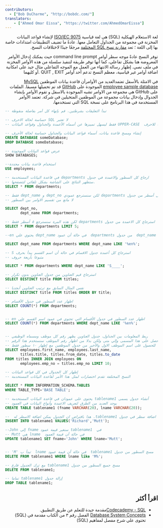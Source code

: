 ```yaml
---
contributors:
  - ["Bob DuCharme", "http://bobdc.com/"]
translators:
    - ["Ahmed Omar Eissa", "https://twitter.com/AhmedOmarEissa"]
---
```

<div dir="rtl">

لغة الاستعلام الهيكلية 
(SQL) 
هي لغة قياسية
[ISO/IEC 9075](https://www.iso.org/standard/63555.html)
لإنشاء قواعد البيانات المخزنة في مجموعة من الجداول التعامل معها. عادةً ما تضيف التطبيقات 
امتدادات خاصة بها إلى اللغة ؛ تعد 
[مقارنة نسخ SQL المختلفة](http://troels.arvin.dk/db/rdbms/) 
مرجعًا جيدًا لاختلافات النسخ.

توفر النسخ عادةً موجه سطر أوامر
command line prompt
حيث يمكنك إدخال الأوامر المعروضة هنا بشكل تفاعلي، كما أنها توفر طريقة لتنفيذ سلسلة من هذه الأوامر المخزنة في ملف نصي. إظهار رسالة الانتهاء من العمل مع الموجه التفاعلي مثال جيد على امكانية اضافة أوامر غير قياسية، معظم النسخ تدعم أحد أوامر
QUIT , EXIT
.أو كليهما

في الامثلة بالأسفل تعتمدالعديد من الأوامرأن قاعدة بيانات الموظفين
[MySQL employee sample database](https://dev.mysql.com/doc/employee/en/) 
الموجودة على
[GitHub](https://github.com/datacharmer/test_db)
قد تم تحميلها مسبقا. الملفات على
GitHub 
هي مجموعة من الاوامر تشبه الموجودة بالاسفل و تقوم الأوامر بإنشاء الجدوال وإدخال بيانات مجموعة من الموظفين المتخيلين في شركة. تعتمد الأوامر المستخدمة في هذا البرنامج على نسخة 
SQL 
التي تستخدمها، 
</div>




```sql
-- تبدأ التعليقات بشرطتين. قم بإنهاء كل أمر بفاصلة منقوطة

-- حساسة لحالة الاحرف SQL لا تعتبر
-- فقط ليسهل تمييزها عن أسماه الأعمدة والجداول وقواعد البيانات UPPER-CASE  الاوامر الموجودة هنا تستخدم الحالة العليا للاحرف 

-- إنشاء ومسح قاعدة بيانات، أسماء قواعد البيانات والجداول حساسة لحالة الأحرف
CREATE DATABASE someDatabase;
DROP DATABASE someDatabase;

-- عرض قواعد البيانات الموجودة
SHOW DATABASES;

--استخدام قاعدة بيانات محددة
USE employees;

-- في قاعدة البيانات المستخدمة departments ارجاع كل السطور والاعمدة في جدول 
-- ستظهر النتائج على الشاشة بشكل تلقائي لتتصفحها.
SELECT * FROM departments;

-- فقط dept_name و dept_no لكن سنسترجع عمودي departments استرجاع كل أسطر من جدول 
-- لا مانع من تقسيم الاوامر بين السطور

SELECT dept_no,
       dept_name FROM departments;

-- لكن هذه المرة سنسترجع ٥ أسطر فقط departments استرجاع كل الاعمدة من جدول
SELECT * FROM departments LIMIT 5;

--en يحتوي علي dept_name في حالة أن عمود  departments من جدول  dept_name استرجاع عمود 

SELECT dept_name FROM departments WHERE dept_name LIKE '%en%';

-- S استرجاع كل أعمدة جدول الاقسام في حالة أن اسم القسم يبدأ بحرف  
-- متبوعا بأربعة حروف 

SELECT * FROM departments WHERE dept_name LIKE 'S____';

-- استرجاع قيم العناوين من جدول العناوين بدون تكرار 
SELECT DISTINCT title FROM titles;

-- نفس المثال السابق مع ترتيب العناوين أبجديا 
SELECT DISTINCT title FROM titles ORDER BY title;

-- اظهار عدد السطور في جدول الأقسام 
SELECT COUNT(*) FROM departments;


-- en اظهار عدد السطور في جدول الأقسام التي تحتوي في عمود اسم القسم علي 
SELECT COUNT(*) FROM departments WHERE dept_name LIKE '%en%';


-- ربط المعلومات بين الجداول، جدول العناوين يظهر رقم كل موظف ومسماه الوظيفي 
-- ومتي حصل على هذا المسمى وإلي متى ولكن بدلا من اظهار رقم الموظف سنستخدم هذا الرقم
-- للحصول على اسم الموظف الاول والأخير من جدول الموظفين مع إظهار ١٠ سطور فقط
SELECT employees.first_name, employees.last_name,
       titles.title, titles.from_date, titles.to_date
FROM titles INNER JOIN employees ON
       employees.emp_no = titles.emp_no LIMIT 10;

-- إظهار كل الجدوال في كل قواعد البيانات 
-- النسخ المختلفة تقدم اختصارات لمثل هذا الأمر لقاعدة البيانات المستخدمة

SELECT * FROM INFORMATION_SCHEMA.TABLES
WHERE TABLE_TYPE='BASE TABLE';

-- يحتوى على عمودان في قاعدة البيانات المستخدمة tablename1 أنشاء جدول يسمى  
-- يوجد العديد من الطرق لتعريف الاعمدة وأنواع البيانات في العمود
CREATE TABLE tablename1 (fname VARCHAR(20), lname VARCHAR(20));

--  هذا بافتراض ان الجدول يمكن اضافة الاسطر له .tablename1 اضافة سطر في جدول 
INSERT INTO tablename1 VALUES('Richard','Mutt');

--John إلى fname سنغير قيمة عمود tablename1  في 
-- Mutt هي lname  في حالة أن قيمة العمود
UPDATE tablename1 SET fname='John' WHERE lname='Mutt';


-- 'M' تبدأ ب  lname في حالة أن قيمة عمود  tablename1 مسح السطور من جدول 
DELETE FROM tablename1 WHERE lname like 'M%';

-- مع ترك الجدول فارغ tablename1 مسح جميع السطور من جدول 
DELETE FROM tablename1;

-- تماما tablename1 إزالة جدول 
DROP TABLE tablename1;
```

<div dir="rtl">

## اقرأ أكثر

* [Codecademy - SQL](https://www.codecademy.com/learn/learn-sql)مقدمة جيدة للتعلم عن طريق التطبيق.
* [Database System Concepts](https://www.db-book.com) الفصل رقم ٣ من الكتاب مقدمة في (SQL) تحتوى علي شرح مفصل لمفاهيم (SQL)

</div>
